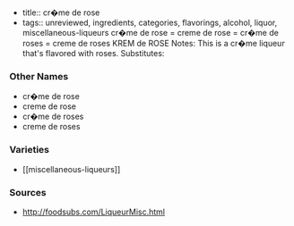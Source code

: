 - title:: cr�me de rose
- tags:: unreviewed, ingredients, categories, flavorings, alcohol, liquor, miscellaneous-liqueurs
cr�me de rose = creme de rose = cr�me de roses = creme de roses KREM de ROSE Notes: This is a cr�me liqueur that's flavored with roses. Substitutes:

### Other Names

* cr�me de rose
* creme de rose
* cr�me de roses
* creme de roses

### Varieties

* [[miscellaneous-liqueurs]]

### Sources
* http://foodsubs.com/LiqueurMisc.html
